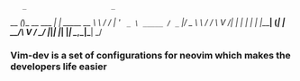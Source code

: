        _                     _            
__   _(_)_ __ ___         __| | _____   __
\ \ / / | '_ ` _ \ _____ / _` |/ _ \ \ / /
 \ V /| | | | | | |_____| (_| |  __/\ V / 
  \_/ |_|_| |_| |_|      \__,_|\___| \_/ 
  
  ### Vim-dev is a set of configurations for neovim which makes the developers life easier
